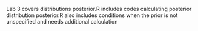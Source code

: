 Lab 3 covers distributions
posterior.R includes codes calculating posterior distribution
posterior.R also includes conditions when the prior is not unspecified and needs additional calculation
